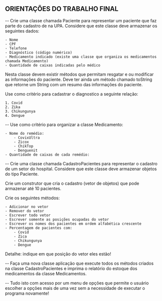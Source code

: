 ## ORIENTAÇÕES DO TRABALHO FINAL

--
Crie uma classe chamada Paciente para representar um paciente que faz parte do cadastro de
na UPA. Considere que este classe deve armazenar os seguintes dados:

    - Nome
    - CPF
    - Telefone
    - Diagnóstico (código numérico)
    - Medicamento indicado (existe uma classe que organiza os medicamentos chamada Medicamento)
    - Quantidade de caixas indicadas pelo médico

Nesta classe devem existir métodos que permitam resgatar e ou modificar as informações do
paciente. Deve ter ainda um método chamado toString que retorne um String com um resumo
das informações do paciente.

Use como critério para cadastrar o diagnostico a seguinte relação:

    1. Covid
    2. Zika
    3. Chikungunya
    4. Dengue

--
Use como critério para organizar a classe Medicamento:

    - Nome do remédio:
        - CovixUltra
        - Zicox
        - ChikTop
        - Denguenit
    - Quantidade de caixas de cada remédio:

--
Crie uma classe chamada CadastroPacientes para representar o cadastro de um setor do
hospital. Considere que este classe deve armazenar objetos do tipo Paciente.

Crie um construtor que cria o cadastro (vetor de objetos) que pode armazenar até 10
pacientes.

Crie os seguintes métodos:

    - Adicionar no vetor
    - Remover do vetor
    - Escrever todo vetor
    - Escrever somente as posições ocupadas do vetor
    - Escrever os nomes dos pacientes em ordem alfabética crescente
    - Percentagem de pacientes com:
        - Covid
        - Zica
        - Chikungunya
        - Dengue

Detalhe: indique em que posição do vetor eles estão!

--
Faça uma nova classe aplicação que execute todos os métodos criados na classe
CadastroPacientes e imprima o relatório do estoque dos medicamentos da classe
Medicamentos.

--
Tudo isto com acesso por um menu de opções que permite o usuário escolher a opções mais
de uma vez sem a necessidade de executar o programa novamente!